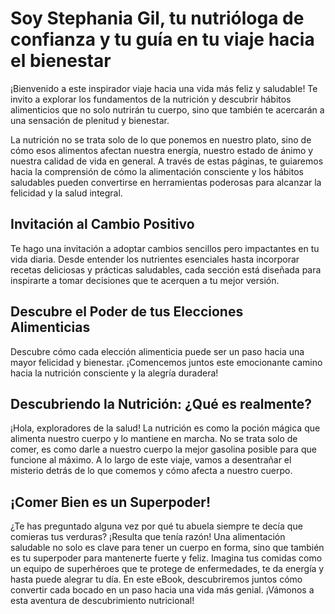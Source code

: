 # Soy Stephania Gil, tu nutrióloga de confianza y tu guía en tu viaje hacia el bienestar

¡Bienvenido a este inspirador viaje hacia una vida más feliz y saludable! Te invito a explorar los fundamentos de la nutrición y descubrir hábitos alimenticios que no solo nutrirán tu cuerpo, sino que también te acercarán a una sensación de plenitud y bienestar.

La nutrición no se trata solo de lo que ponemos en nuestro plato, sino de cómo esos alimentos afectan nuestra energía, nuestro estado de ánimo y nuestra calidad de vida en general. A través de estas páginas, te guiaremos hacia la comprensión de cómo la alimentación consciente y los hábitos saludables pueden convertirse en herramientas poderosas para alcanzar la felicidad y la salud integral.

## Invitación al Cambio Positivo

Te hago una invitación a adoptar cambios sencillos pero impactantes en tu vida diaria. Desde entender los nutrientes esenciales hasta incorporar recetas deliciosas y prácticas saludables, cada sección está diseñada para inspirarte a tomar decisiones que te acerquen a tu mejor versión.

## Descubre el Poder de tus Elecciones Alimenticias

Descubre cómo cada elección alimenticia puede ser un paso hacia una mayor felicidad y bienestar. ¡Comencemos juntos este emocionante camino hacia la nutrición consciente y la alegría duradera!

## Descubriendo la Nutrición: ¿Qué es realmente?

¡Hola, exploradores de la salud! La nutrición es como la poción mágica que alimenta nuestro cuerpo y lo mantiene en marcha. No se trata solo de comer, es como darle a nuestro cuerpo la mejor gasolina posible para que funcione al máximo. A lo largo de este viaje, vamos a desentrañar el misterio detrás de lo que comemos y cómo afecta a nuestro cuerpo.

## ¡Comer Bien es un Superpoder!

¿Te has preguntado alguna vez por qué tu abuela siempre te decía que comieras tus verduras? ¡Resulta que tenía razón! Una alimentación saludable no solo es clave para tener un cuerpo en forma, sino que también es tu superpoder para mantenerte fuerte y feliz. Imagina tus comidas como un equipo de superhéroes que te protege de enfermedades, te da energía y hasta puede alegrar tu día. En este eBook, descubriremos juntos cómo convertir cada bocado en un paso hacia una vida más genial. ¡Vámonos a esta aventura de descubrimiento nutricional!
